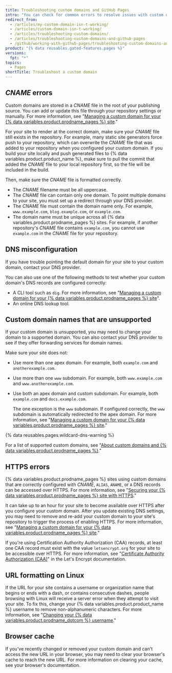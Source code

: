 ```yaml
---
title: Troubleshooting custom domains and GitHub Pages
intro: "You can check for common errors to resolve issues with custom domains or HTTPS for your {% data variables.product.prodname_pages %} site."
redirect_from:
  - /articles/my-custom-domain-isn-t-working/
  - /articles/custom-domain-isn-t-working/
  - /articles/troubleshooting-custom-domains/
  - /articles/troubleshooting-custom-domains-and-github-pages
  - /github/working-with-github-pages/troubleshooting-custom-domains-and-github-pages
product: "{% data reusables.gated-features.pages %}"
versions:
  fpt: "*"
topics:
  - Pages
shortTitle: Troubleshoot a custom domain
---
```


## _CNAME_ errors

Custom domains are stored in a _CNAME_ file in the root of your publishing source. You can add or update this file through your repository settings or manually. For more information, see "[Managing a custom domain for your {% data variables.product.prodname_pages %} site](/articles/managing-a-custom-domain-for-your-github-pages-site)."

For your site to render at the correct domain, make sure your _CNAME_ file still exists in the repository. For example, many static site generators force push to your repository, which can overwrite the _CNAME_ file that was added to your repository when you configured your custom domain. If you build your site locally and push generated files to {% data variables.product.product_name %}, make sure to pull the commit that added the _CNAME_ file to your local repository first, so the file will be included in the build.

Then, make sure the _CNAME_ file is formatted correctly.

- The _CNAME_ filename must be all uppercase.
- The _CNAME_ file can contain only one domain. To point multiple domains to your site, you must set up a redirect through your DNS provider.
- The _CNAME_ file must contain the domain name only. For example, `www.example.com`, `blog.example.com`, or `example.com`.
- The domain name must be unique across all {% data variables.product.prodname_pages %} sites. For example, if another repository's _CNAME_ file contains `example.com`, you cannot use `example.com` in the _CNAME_ file for your repository.

## DNS misconfiguration

If you have trouble pointing the default domain for your site to your custom domain, contact your DNS provider.

You can also use one of the following methods to test whether your custom domain's DNS records are configured correctly:

- A CLI tool such as `dig`. For more information, see "[Managing a custom domain for your {% data variables.product.prodname_pages %} site](/articles/managing-a-custom-domain-for-your-github-pages-site)".
- An online DNS lookup tool.

## Custom domain names that are unsupported

If your custom domain is unsupported, you may need to change your domain to a supported domain. You can also contact your DNS provider to see if they offer forwarding services for domain names.

Make sure your site does not:

- Use more than one apex domain. For example, both `example.com` and `anotherexample.com`.
- Use more than one `www` subdomain. For example, both `www.example.com` and `www.anotherexample.com`.
- Use both an apex domain and custom subdomain. For example, both `example.com` and `docs.example.com`.

  The one exception is the `www` subdomain. If configured correctly, the `www` subdomain is automatically redirected to the apex domain. For more information, see "[Managing a custom domain for your {% data variables.product.prodname_pages %} site](/github/working-with-github-pages/managing-a-custom-domain-for-your-github-pages-site#configuring-an-apex-domain)."

{% data reusables.pages.wildcard-dns-warning %}

For a list of supported custom domains, see "[About custom domains and {% data variables.product.prodname_pages %}](/articles/about-custom-domains-and-github-pages/#supported-custom-domains)."

## HTTPS errors

{% data variables.product.prodname_pages %} sites using custom domains that are correctly configured with _CNAME_, `ALIAS`, `ANAME`, or `A` DNS records can be accessed over HTTPS. For more information, see "[Securing your {% data variables.product.prodname_pages %} site with HTTPS](/articles/securing-your-github-pages-site-with-https)."

It can take up to an hour for your site to become available over HTTPS after you configure your custom domain. After you update existing DNS settings, you may need to remove and re-add your custom domain to your site's repository to trigger the process of enabling HTTPS. For more information, see "[Managing a custom domain for your {% data variables.product.prodname_pages %} site](/articles/managing-a-custom-domain-for-your-github-pages-site)."

If you're using Certification Authority Authorization (CAA) records, at least one CAA record must exist with the value `letsencrypt.org` for your site to be accessible over HTTPS. For more information, see "[Certificate Authority Authorization (CAA)](https://letsencrypt.org/docs/caa/)" in the Let's Encrypt documentation.

## URL formatting on Linux

If the URL for your site contains a username or organization name that begins or ends with a dash, or contains consecutive dashes, people browsing with Linux will receive a server error when they attempt to visit your site. To fix this, change your {% data variables.product.product_name %} username to remove non-alphanumeric characters. For more information, see "[Changing your {% data variables.product.prodname_dotcom %} username](/articles/changing-your-github-username/)."

## Browser cache

If you've recently changed or removed your custom domain and can't access the new URL in your browser, you may need to clear your browser's cache to reach the new URL. For more information on clearing your cache, see your browser's documentation.
